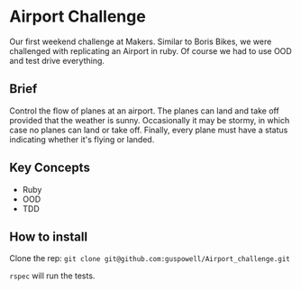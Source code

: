 Airport Challenge
====================

Our first weekend challenge at Makers. Similar to Boris Bikes, we were challenged with replicating an Airport in ruby. Of course we had to use OOD and test drive everything.

Brief
-------------------------

Control the flow of planes at an airport. The planes can land and take off provided that the weather is sunny. Occasionally it may be stormy, in which case no planes can land or take off.
Finally, every plane must have a status indicating whether it's flying or landed.

Key Concepts
--------------------------------

- Ruby
- OOD
- TDD

How to install
------------------

Clone the rep: ```git clone git@github.com:guspowell/Airport_challenge.git```

```rspec``` will run the tests.
